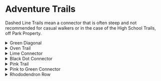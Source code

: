 # Adventure Trails

Dashed Line Trails mean a connector that is often steep and not recommended
for casual walkers or in the case of the High School Trails, off Park Property.
<details>
<summary>Green Diagonal</summary>

- Easy Trail
- 0.15 Miles
- Open, wide, and level

Starting at the beginning of the park by taking a left into the grass
clearing it connects to Red. This trail will avoid some of the
**road rocks** found on the Red trail.

![Trail Picture](https://zakklab.valdese.info/files/diagonal.jpg#center)
</details>

<details>
<summary>Oven Trail</summary>

- Easy Trail
- 0.15 Miles

A trail connecting the start of Outer Creek to Shade Seeker.
The trail is wooded with some small elevation changes. Halfway through
the trail there is an old oven sitting to the side of the trail.

![Trail Picture](https://zakklab.valdese.info/files/oven.jpg#center)
</details>

<details>
<summary>Lime Connector</summary>

- Intermediate Trail
- 0.25 Miles

Travels along the Yellow Creek but at a much higher elevation.
In the middle of the trail it splits off into 2 different directions. Either way is fine and they are the same distance. At the Greenway end of the trail there is a steep elevation change.

![Trail Picture](https://zakklab.valdese.info/files/lime.jpg#center)
</details>
<details>
<summary>Black Dot Connector</summary>

- Steep Trail
- 0.16 Miles

Connects a part of Lime back up to Red. The lime 1/2 is steep and needs some trees removed but the half closer to Red is really wide and clear.

![Trail Picture](https://zakklab.valdese.info/files/lime2.jpg#center)
</details>
<details>
<summary>Pink Trail</summary>

- Easy Trail
- 0.55 Miles

A wooded trail connecting the middle of Yellow to the Red Meadow with great
deer and rabbit sightings.

![Trail Picture](https://zakklab.valdese.info/files/pink2.jpg#center)
</details>

<details>
<summary>Pink to Green Connector</summary>

- Intermediate-Strenuous
- 0.06 Miles

This trail connects Pink the Greenway to Pink and is a hill going straight up to Pink.
It is a bit steeper than the Blue Loop so use with caution.

![Trail Picture](https://zakklab.valdese.info/files/pink.jpg#center)
</details>
<details>
<summary>Rhododendron Row</summary>

- Unrecommended Trail
- 0.15 Miles

A wooded trail running from Red to Green past the Picnic Tables.
The trail is wide but at the Green side there is a 20ft bank you have to climb down with trees and for that reason isn't recommended.
There are great views on the trail like a Row of Rhododendrons along the path and if you adventure off the side you can see great water views.

![Trail Picture](https://zakklab.valdese.info/files/polka.jpg#center)
</details>
